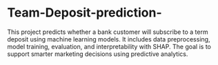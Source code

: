 # Team-Deposit-prediction-
This project predicts whether a bank customer will subscribe to a term deposit using machine learning models. It includes data preprocessing, model training, evaluation, and interpretability with SHAP. The goal is to support smarter marketing decisions using predictive analytics.
